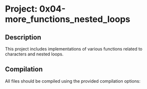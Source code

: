 # Project: 0x04-more_functions_nested_loops

## Description

This project includes implementations of various functions related to characters and nested loops.
## Compilation

All files should be compiled using the provided compilation options:

